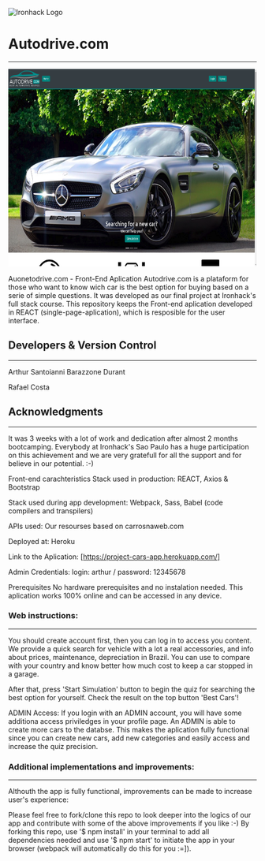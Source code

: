 ![Ironhack Logo](https://i.imgur.com/1QgrNNw.png)

# Autodrive.com
-------------------------

<p align="center"><img src="./cars-server/public/images/title.png" width = "600" height="400"></p>

Auonetodrive.com - Front-End Aplication
Autodrive.com is a plataform for those who want to know wich car is the best option for buying based on a serie of simple questions. It was developed as our final project at Ironhack's full stack course. This repository keeps the Front-end aplication developed in REACT (single-page-aplication), which is resposible for the user interface.

## Developers &  Version Control
-------------------------

Arthur Santoianni Barazzone Durant

Rafael Costa


## Acknowledgments
-------------------------

It was 3 weeks with a lot of work and dedication after almost 2 months bootcamping. Everybody at Ironhack's Sao Paulo has a huge participation on this achievement and we are very gratefull for all the support and for believe in our potential. :-)

Front-end carachteristics
Stack used in production: REACT, Axios & Bootstrap

Stack used during app development: Webpack, Sass, Babel (code compilers and transpilers)

APIs used: Our resourses based on carrosnaweb.com

Deployed at: Heroku

Link to the Aplication: [https://project-cars-app.herokuapp.com/]

Admin Credentials: login: arthur / password: 12345678

Prerequisites
No hardware prerequisites and no instalation needed. This aplication works 100% online and can be accessed in any device.


### Web instructions:
-------------------------

You should create account first, then you can log in to access you content. We provide a quick search for vehicle with a lot a real accessories, and info about prices, maintenance, depreciation in Brazil. You can use to compare with your country and know better how much cost to keep a car stopped in a garage. 

After that, press 'Start Simulation' button to begin the quiz for searching the best option for yourself. Check the result on the top button 'Best Cars'!

ADMIN Access: If you login with an ADMIN account, you will have some additiona access priviledges in your profile page. An ADMIN is able to create more cars to the databse. This makes the aplication fully functional since you can create new cars, add new categories and easily access and increase the quiz precision.

### Additional implementations and improvements:
-------------------------

Althouth the app is fully functional, improvements can be made to increase user's experience:

Please feel free to fork/clone this repo to look deeper into the logics of our app and contribute with some of the above improvements if you like :-) By forking this repo, use '$ npm install' in your terminal to add all dependencies needed and use '$ npm start' to initiate the app in your browser (webpack will automatically do this for you :=]).


